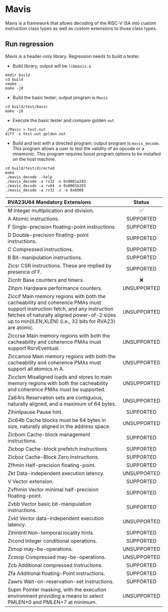 # Mavis

Mavis is a framework that allows decoding of the RISC-V ISA into
custom instruction class types as well as custom extensions to those
class types.

## Run regression

Mavis is a header-only library. Regression needs to build a tester.

* Build library, output will be `libmavis.a`
```
mkdir build
cd build
cmake ..
make -j8
```
* Build the basic tester; output program is `Mavis`
```
cd build/test/basic
make -j8
```
* Execute the basic tester and compare golden `out`
```
./Mavis > test.out
diff -s test.out golden.out
```

* Build and test with a directed program; output program is
  `mavis_decode`.  This program allows a user to test the validity of
  an opcode or a mnemonic.  This program requires boost program
  options to be installed on the host machine.

```
cd build/test/directed
make
./mavis_decode --help
./mavis_decode -a rv32 -o 0x0001a283
./mavis_decode -a rv64 -o 0x0001b283
./mavis_decode -a rv32 -z -o 0x6008

```

| RVA23U64 Mandatory Extensions | Status |
| :---------------------------- | :----: |
| M Integer multiplication and division. | :white_check_mark: |
| A Atomic instructions. | SUPPORTED |
| F Single-precision floating-point instructions. | SUPPORTED |
| D Double-precision floating-point instructions. | SUPPORTED |
| C Compressed instructions. | SUPPORTED |
| B Bit-manipulation instructions. | SUPPORTED |
| Zicsr CSR instructions. These are implied by presence of F. | SUPPORTED |
| Zicntr Base counters and timers. | :x: |
| Zihpm Hardware performance counters. | UNSUPPORTED |
| Ziccif Main memory regions with both the cacheability and coherence PMAs must support instruction fetch, and any instruction fetches of naturally aligned power-of-2 sizes up to min(ILEN,XLEN) (i.e., 32 bits for RVA23) are atomic. | UNSUPPORTED |
| Ziccrse Main memory regions with both the cacheability and coherence PMAs must support RsrvEventual. | UNSUPPORTED |
| Ziccamoa Main memory regions with both the cacheability and coherence PMAs must support all atomics in A. | UNSUPPORTED |
| Zicclsm Misaligned loads and stores to main memory regions with both the cacheability and coherence PMAs must be supported. | UNSUPPORTED |
| Za64rs Reservation sets are contiguous, naturally aligned, and a maximum of 64 bytes. | UNSUPPORTED |
| Zihintpause Pause hint. | SUPPORTED |
| Zic64b Cache blocks must be 64 bytes in size, naturally aligned in the address space. | UNSUPPORTED |
| Zicbom Cache-block management instructions. | SUPPORTED |
| Zicbop Cache-block prefetch instructions. | SUPPORTED |
| Zicboz Cache-Block Zero Instructions. | SUPPORTED |
| Zfhmin Half-precision floating-point. | SUPPORTED |
| Zkt Data-independent execution latency. | UNSUPPORTED |
| V Vector extension. | SUPPORTED |
| Zvfhmin Vector minimal half-precision floating-point. | SUPPORTED |
| Zvbb Vector basic bit-manipulation instructions. | SUPPORTED |
| Zvkt Vector data-independent execution latency. | UNSUPPORTED |
| Zihintntl Non-temporal locality hints. | SUPPORTED |
| Zicond Integer conditional operations. | SUPPORTED |
| Zimop may-be-operations. | UNSUPPORTED |
| Zcmop Compressed may-be-operations. | UNSUPPORTED |
| Zcb Additional compressed instructions. | SUPPORTED |
| Zfa Additional floating-Point instructions. | SUPPORTED |
| Zawrs Wait-on-reservation-set instructions. | SUPPORTED |
| Supm Pointer masking, with the execution environment providing a means to select PMLEN=0 and PMLEN=7 at minimum. | UNSUPPORTED |
